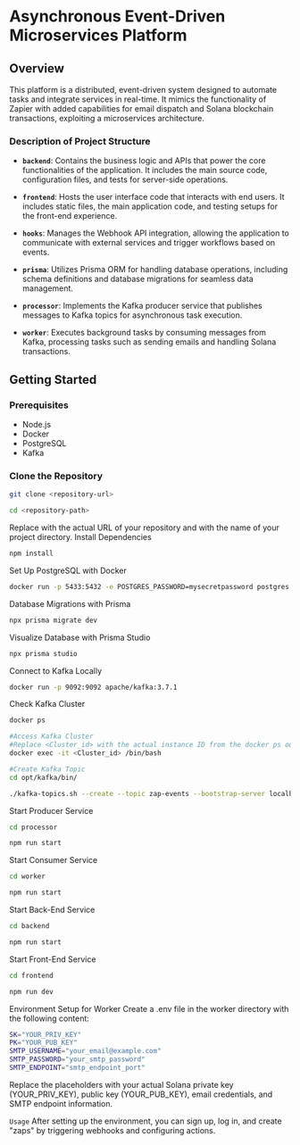 # Asynchronous Event-Driven Microservices Platform

## Overview
This platform is a distributed, event-driven system designed to automate tasks and integrate services in real-time. It mimics the functionality of Zapier with added capabilities for email dispatch and Solana blockchain transactions, exploiting a microservices architecture.

### Description of Project Structure

- **`backend`**: Contains the business logic and APIs that power the core functionalities of the application. It includes the main source code, configuration files, and tests for server-side operations.

- **`frontend`**: Hosts the user interface code that interacts with end users. It includes static files, the main application code, and testing setups for the front-end experience.

- **`hooks`**: Manages the Webhook API integration, allowing the application to communicate with external services and trigger workflows based on events.

- **`prisma`**: Utilizes Prisma ORM for handling database operations, including schema definitions and database migrations for seamless data management.

- **`processor`**: Implements the Kafka producer service that publishes messages to Kafka topics for asynchronous task execution.

- **`worker`**: Executes background tasks by consuming messages from Kafka, processing tasks such as sending emails and handling Solana transactions.

## Getting Started

### Prerequisites
- Node.js
- Docker
- PostgreSQL
- Kafka

### Clone the Repository
```bash
git clone <repository-url>

cd <repository-path>

```

Replace <repository-url> with the actual URL of your repository and <repository-path> with the name of your project directory.
Install Dependencies

```bash
npm install
```

Set Up PostgreSQL with Docker

```bash
docker run -p 5433:5432 -e POSTGRES_PASSWORD=mysecretpassword postgres
```

Database Migrations with Prisma
```bash
npx prisma migrate dev
```
Visualize Database with Prisma Studio

```bash
npx prisma studio
```
Connect to Kafka Locally
```bash
docker run -p 9092:9092 apache/kafka:3.7.1
```
Check Kafka Cluster
```bash
docker ps

#Access Kafka Cluster
#Replace <Cluster_id> with the actual instance ID from the docker ps output.
docker exec -it <Cluster_id> /bin/bash

#Create Kafka Topic
cd opt/kafka/bin/

./kafka-topics.sh --create --topic zap-events --bootstrap-server localhost:9092
```
Start Producer Service
```bash
cd processor

npm run start
```

Start Consumer Service
```bash
cd worker

npm run start
```
Start Back-End Service
```bash
cd backend

npm run start
```

Start Front-End Service
```bash
cd frontend

npm run dev
```

Environment Setup for Worker
Create a .env file in the worker directory with the following content:
```bash
SK="YOUR_PRIV_KEY"
PK="YOUR_PUB_KEY"
SMTP_USERNAME="your_email@example.com"
SMTP_PASSWORD="your_smtp_password"
SMTP_ENDPOINT="smtp_endpoint_port"
```
Replace the placeholders with your actual Solana private key (YOUR_PRIV_KEY), public key (YOUR_PUB_KEY), email credentials, and SMTP endpoint information.

`Usage`
After setting up the environment, you can sign up, log in, and create "zaps" by triggering webhooks and configuring actions.
